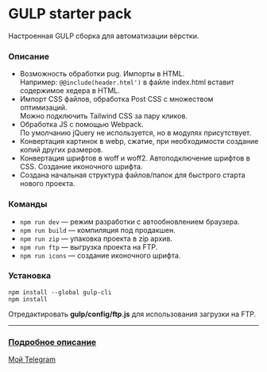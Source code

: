 # GULP starter pack
Настроенная GULP сборка для автоматизации вёрстки.

### Описание
- Возможность обработки pug. Импорты в HTML.  
Например: `@@include(header.html')` в файле index.html вставит содержимое хедера в HTML.
- Импорт CSS файлов, обработка Post CSS с множеством оптимизаций.  
Можно подключить Tailwind CSS за пару кликов.
- Обработка JS с помощью Webpack.  
По умолчанию jQuery не используется, но в модулях присутствует.
- Конвертация картинок в webp, сжатие, при необходимости создание копий других размеров.
- Конвертация шрифтов в woff и woff2. Автоподключение шрифтов в CSS. Создание иконочного шрифта.
- Создана начальная структура файлов/папок для быстрого старта нового проекта.

### Команды
- `npm run dev` — режим разработки с автообновлением браузера.
- `npm run build` — компиляция под продакшен.
- `npm run zip` — упаковка проекта в zip архив.
- `npm run ftp` — выгрузка проекта на FTP.
- `npm run icons` — создание иконочного шрифта.

### Установка
	npm install --global gulp-cli
	npm install
Отредактировать **gulp/config/ftp.js** для использования загрузки на FTP.

---

### [Подробное описание](https://starchenkov.pro/notes/gulp-pack/ "Читать у меня на сайте")

[Мой Telegram](https://telegram.me/starchenkov "Если что-то пошло не так")
